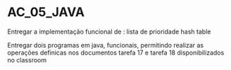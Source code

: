 # AC_05_JAVA
Entregar a implementação funcional de :
lista de prioridade
hash table

Entregar dois programas em java, funcionais, permitindo realizar as operações definicas nos documentos tarefa 17 e tarefa 18 disponibilizados no classroom
